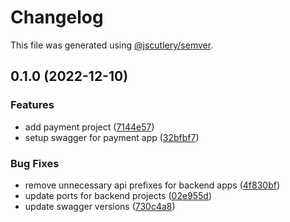 # Changelog

This file was generated using [@jscutlery/semver](https://github.com/jscutlery/semver).

## 0.1.0 (2022-12-10)


### Features

* add payment project ([7144e57](https://gitlog.ru:2222/Naris/soermono/commit/7144e5718d20081953790676061dd798a10c2d70))
* setup swagger for payment app ([32bfbf7](https://gitlog.ru:2222/Naris/soermono/commit/32bfbf71758109a62b4b8dba473e9a22e99939c7))


### Bug Fixes

* remove unnecessary api prefixes for backend apps ([4f830bf](https://gitlog.ru:2222/Naris/soermono/commit/4f830bfbd6c5ac6cd70504ef4a882a3d41f5854d))
* update ports for backend projects ([02e955d](https://gitlog.ru:2222/Naris/soermono/commit/02e955dfcc67113925dad2cfe249787b84188c7c))
* update swagger versions ([730c4a8](https://gitlog.ru:2222/Naris/soermono/commit/730c4a8e1fba62fbec6a0e150e6e7ac369521338))
